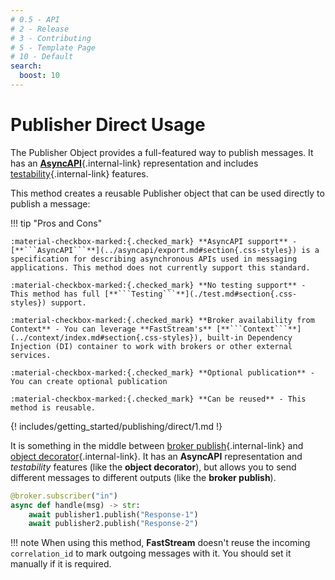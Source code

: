 ```yaml
---
# 0.5 - API
# 2 - Release
# 3 - Contributing
# 5 - Template Page
# 10 - Default
search:
  boost: 10
---
```


# Publisher Direct Usage

The Publisher Object provides a full-featured way to publish messages. It has an [**AsyncAPI**](../asyncapi/custom.md){.internal-link} representation and includes [testability](./test.md){.internal-link} features.

This method creates a reusable Publisher object that can be used directly to publish a message:

!!! tip "Pros and Cons"

    :material-checkbox-marked:{.checked_mark} **AsyncAPI support** - [**```AsyncAPI```**](../asyncapi/export.md#section{.css-styles}) is a specification for describing asynchronous APIs used in messaging applications. This method does not currently support this standard.

    :material-checkbox-marked:{.checked_mark} **No testing support** - This method has full [**```Testing```**](./test.md#section{.css-styles}) support.

    :material-checkbox-marked:{.checked_mark} **Broker availability from Context** - You can leverage **FastStream's** [**```Context```**](../context/index.md#section{.css-styles}), built-in Dependency Injection (DI) container to work with brokers or other external services.

    :material-checkbox-marked:{.checked_mark} **Optional publication** - You can create optional publication

    :material-checkbox-marked:{.checked_mark} **Can be reused** - This method is reusable.


{! includes/getting_started/publishing/direct/1.md !}

It is something in the middle between [broker publish](./broker.md){.internal-link} and [object decorator](./object.md){.internal-link}. It has an **AsyncAPI** representation and *testability* features (like the **object decorator**), but allows you to send different messages to different outputs (like the **broker publish**).

```python hl_lines="3-4"
@broker.subscriber("in")
async def handle(msg) -> str:
    await publisher1.publish("Response-1")
    await publisher2.publish("Response-2")
```

!!! note
    When using this method, **FastStream** doesn't reuse the incoming `correlation_id` to mark outgoing messages with it. You should set it manually if it is required.
